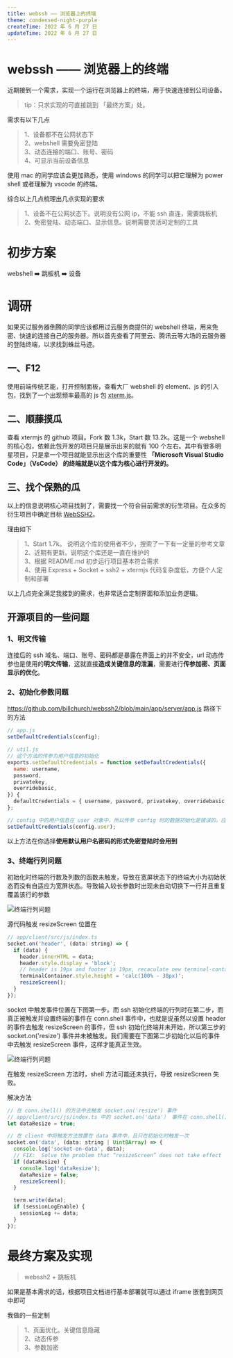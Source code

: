 ```yaml
---
title: webssh —— 浏览器上的终端
theme: condensed-night-purple
createTime: 2022 年 6 月 27 日
updateTime: 2022 年 6 月 27 日
---
```


# webssh —— 浏览器上的终端
近期接到一个需求，实现一个运行在浏览器上的终端，用于快速连接到公司设备。

> tip：只求实现的可直接跳到 「最终方案」处。

需求有以下几点

> 1、设备都不在公网状态下  
> 2、webshell 需要免密登陆  
> 3、动态连接的端口、账号、密码  
> 4、可显示当前设备信息

使用 mac 的同学应该会更加熟悉，使用 windows 的同学可以把它理解为 power shell 或者理解为 vscode 的终端。

综合以上几点梳理出几点实现的要求

>1、设备不在公网状态下。说明没有公网 ip，不能 ssh 直连，需要跳板机  
>2、免密登陆、动态端口、显示信息。说明需要灵活可定制的工具

# 初步方案
webshell ➡️ 跳板机 ➡️ 设备

# 调研
如果买过服务器倒腾的同学应该都用过云服务商提供的 webshell 终端，用来免密、快速的连接自己的服务器。所以首先查看了阿里云、腾讯云等大场的云服务器的登陆终端，以求找到蛛丝马迹。

## 一、F12
使用前端传统艺能，打开控制面板，查看大厂 webshell 的 element、js 的引入包，找到了一个出现频率最高的 js 包 [xterm.js](https://github.com/xtermjs/xterm.js)。

## 二、顺藤摸瓜
查看 xtermjs 的 github 项目。Fork 数 1.3k，Start 数 13.2k。这是一个 webshell 的核心包，依赖此包开发的项目只是展示出来的就有 100 个左右。其中有很多明星项目，只是拿一个项目就能显示出这个库的重要性 **「Microsoft Visual Studio Code」（VsCode） 的终端就是以这个库为核心进行开发的。**

## 三、找个保熟的瓜
以上的信息说明核心项目找到了，需要找一个符合目前需求的衍生项目。在众多的衍生项目中确定目标 [WebSSH2](!https://github.com/billchurch/WebSSH2)。

理由如下
>1、Start 1.7k。 说明这个库的使用者不少，搜索了一下有一定量的参考文章  
>2、近期有更新。说明这个库还是一直在维护的  
>3、根据 README.md 初步运行项目基本符合需求  
>4、使用 Express + Socket + ssh2 + xtermjs 代码复杂度低，方便个人定制和部署

以上几点完全满足我接到的需求，也非常适合定制界面和添加业务逻辑。

## 开源项目的一些问题

### 1、明文传输
连接后的 ssh 域名、端口、账号、密码都是暴露在界面上的并不安全，url 动态传参也是使用的**明文传输**，这就直接**造成关键信息的泄漏**，需要进行**传参加密、页面显示的优化**。

### 2、初始化参数问题
https://github.com/billchurch/webssh2/blob/main/app/server/app.js
路径下的方法
```js
// app.js
setDefaultCredentials(config);

// util.js
// 这个方法的传参为用户信息的初始化
exports.setDefaultCredentials = function setDefaultCredentials({
  name: username,
  password,
  privatekey,
  overridebasic,
}) {
  defaultCredentials = { username, password, privatekey, overridebasic };
};

// config 中的用户信息在 user 对象中，所以传参 config 时的数据初始化是错误的，应改为
setDefaultCredentials(config.user);

```
以上方法在你选择**使用默认用户名密码的形式免密登陆时会用到**

### 3、终端行列问题  
初始化时终端的行数及列数的函数未触发，导致在宽屏状态下的终端大小为初始状态而没有自适应为宽屏状态。导致输入较长参数时出现未自动切换下一行并且重复覆盖该行的参数

![终端行列问题 ](./img/webssh/1.gif)

源代码触发 resizeScreen 位置在 
```js
// app/client/src/js/index.ts
socket.on('header', (data: string) => {
  if (data) {
    header.innerHTML = data;
    header.style.display = 'block';
    // header is 19px and footer is 19px, recaculate new terminal-container and resize
    terminalContainer.style.height = 'calc(100% - 38px)';
    resizeScreen();
  }
});
```
socket 中触发事件位置在下图第一步。而 ssh 初始化终端的行列时在第二步，而真正被触发并设置终端的事件在 conn.shell 事件中，也就是说虽然以设置 header 的事件去触发 resizeScreen 的事件，但 ssh 初始化终端并未开始，所以第三步的 socket.on('resize') 事件并未被触发。我们需要在下图第二步初始化以后的事件中去触发 resizeScreen 事件，这样才能真正生效。

![终端行列问题 ](./img/webssh/2.jpeg)

在触发 resizeScreen 方法时，shell 方法可能还未执行，导致 resizeScreen 失败。

解决方法
```js
// 在 conn.shell() 的方法中去触发 socket.on('resize') 事件
// app/client/src/js/index.ts 中的 socket.on('data'） 事件在 conn.shell() 中
let dataResize = true;

// 在 client 中将触发方法放置在 data 事件中，且只在初始化时触发一次
socket.on('data', (data: string | Uint8Array) => {
  console.log('socket-on-data', data);
  // FIX:  Solve the problem that “resizeScreen” does not take effect
  if (dataResize) {
    console.log('dataResize');
    dataResize = false;
    resizeScreen();
  }

  term.write(data);
  if (sessionLogEnable) {
    sessionLog += data;
  }
});
```


# 最终方案及实现

> webssh2 + 跳板机

如果是基本需求的话，根据项目文档进行基本部署就可以通过 iframe 嵌套到网页中即可

我做的一些定制
>1、页面优化。关键信息隐藏  
>2、动态传参  
>3、参数加密 


